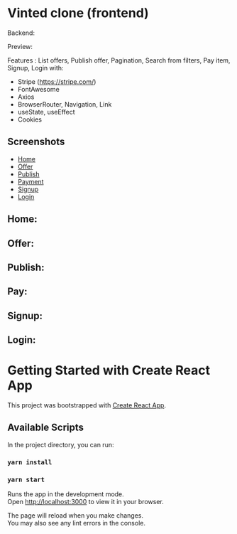 # Vinted clone (frontend)

Backend: 

Preview:

Features : List offers, Publish offer, Pagination, Search from filters, Pay item, Signup, Login
with: 
- Stripe (https://stripe.com/)
- FontAwesome
- Axios
- BrowserRouter, Navigation, Link
- useState, useEffect
- Cookies

## Screenshots

* [Home](#home)
* [Offer](#offer)
* [Publish](#publish)
* [Payment](#pay)
* [Signup](#signup)
* [Login](#login)

## Home:

## Offer:

## Publish:

## Pay:

## Signup:

## Login:

# Getting Started with Create React App

This project was bootstrapped with [Create React App](https://github.com/facebook/create-react-app).

## Available Scripts

In the project directory, you can run:

### `yarn install`

### `yarn start`

Runs the app in the development mode.\
Open [http://localhost:3000](http://localhost:3000) to view it in your browser.

The page will reload when you make changes.\
You may also see any lint errors in the console.
